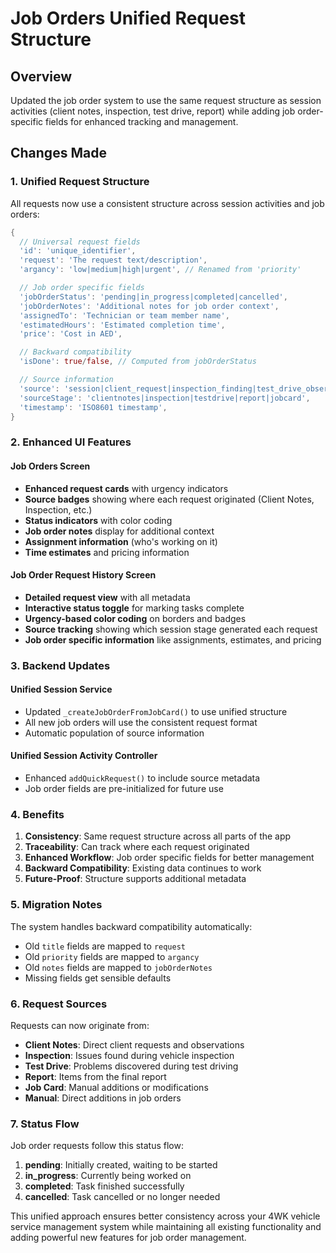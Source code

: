 # Job Orders Unified Request Structure

## Overview

Updated the job order system to use the same request structure as session activities (client notes, inspection, test drive, report) while adding job order-specific fields for enhanced tracking and management.

## Changes Made

### 1. Unified Request Structure

All requests now use a consistent structure across session activities and job orders:

```dart
{
  // Universal request fields
  'id': 'unique_identifier',
  'request': 'The request text/description',
  'argancy': 'low|medium|high|urgent', // Renamed from 'priority'

  // Job order specific fields
  'jobOrderStatus': 'pending|in_progress|completed|cancelled',
  'jobOrderNotes': 'Additional notes for job order context',
  'assignedTo': 'Technician or team member name',
  'estimatedHours': 'Estimated completion time',
  'price': 'Cost in AED',

  // Backward compatibility
  'isDone': true/false, // Computed from jobOrderStatus

  // Source information
  'source': 'session|client_request|inspection_finding|test_drive_observation|manual',
  'sourceStage': 'clientnotes|inspection|testdrive|report|jobcard',
  'timestamp': 'ISO8601 timestamp',
}
```

### 2. Enhanced UI Features

#### Job Orders Screen

- **Enhanced request cards** with urgency indicators
- **Source badges** showing where each request originated (Client Notes, Inspection, etc.)
- **Status indicators** with color coding
- **Job order notes** display for additional context
- **Assignment information** (who's working on it)
- **Time estimates** and pricing information

#### Job Order Request History Screen

- **Detailed request view** with all metadata
- **Interactive status toggle** for marking tasks complete
- **Urgency-based color coding** on borders and badges
- **Source tracking** showing which session stage generated each request
- **Job order specific information** like assignments, estimates, and pricing

### 3. Backend Updates

#### Unified Session Service

- Updated `_createJobOrderFromJobCard()` to use unified structure
- All new job orders will use the consistent request format
- Automatic population of source information

#### Unified Session Activity Controller

- Enhanced `addQuickRequest()` to include source metadata
- Job order fields are pre-initialized for future use

### 4. Benefits

1. **Consistency**: Same request structure across all parts of the app
2. **Traceability**: Can track where each request originated
3. **Enhanced Workflow**: Job order specific fields for better management
4. **Backward Compatibility**: Existing data continues to work
5. **Future-Proof**: Structure supports additional metadata

### 5. Migration Notes

The system handles backward compatibility automatically:

- Old `title` fields are mapped to `request`
- Old `priority` fields are mapped to `argancy`
- Old `notes` fields are mapped to `jobOrderNotes`
- Missing fields get sensible defaults

### 6. Request Sources

Requests can now originate from:

- **Client Notes**: Direct client requests and observations
- **Inspection**: Issues found during vehicle inspection
- **Test Drive**: Problems discovered during test driving
- **Report**: Items from the final report
- **Job Card**: Manual additions or modifications
- **Manual**: Direct additions in job orders

### 7. Status Flow

Job order requests follow this status flow:

1. **pending**: Initially created, waiting to be started
2. **in_progress**: Currently being worked on
3. **completed**: Task finished successfully
4. **cancelled**: Task cancelled or no longer needed

This unified approach ensures better consistency across your 4WK vehicle service management system while maintaining all existing functionality and adding powerful new features for job order management.
